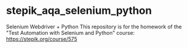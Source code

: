 # stepik_aqa_selenium_python
Selenium Webdriver + Python
This repository is for the homework of the "Test Automation with Selenium and Python" course: https://stepik.org/course/575

